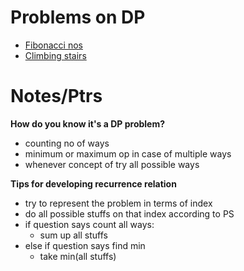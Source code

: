 # Problems on DP

- [Fibonacci nos](Fibonacci_num.cpp)
- [Climbing stairs](climbing_stairs.cpp)

# Notes/Ptrs

**How do you know it's a DP problem?**
- counting no of ways 
- minimum or maximum op in case of multiple ways 
- whenever concept of try all possible ways 

**Tips for developing recurrence relation**
- try to represent the problem in terms of index
- do all possible stuffs on that index according to PS
- if question says count all ways:
    - sum up all stuffs
- else if question says find min
    - take min(all stuffs)